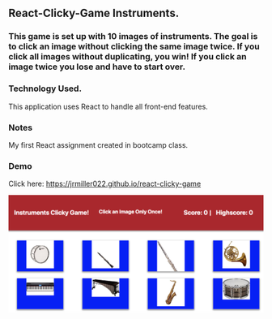 ## React-Clicky-Game Instruments.

### This game is set up with 10 images of instruments. The goal is to click an image without clicking the same image twice. If you click all images without duplicating, you win! If you click an image twice you lose and have to start over. 

### Technology Used.

This application uses React to handle all front-end features.

### Notes

My first React assignment created in bootcamp class.

### Demo

Click here: https://jrmiller022.github.io/react-clicky-game

![alt text](src/images/clickgame.png)


